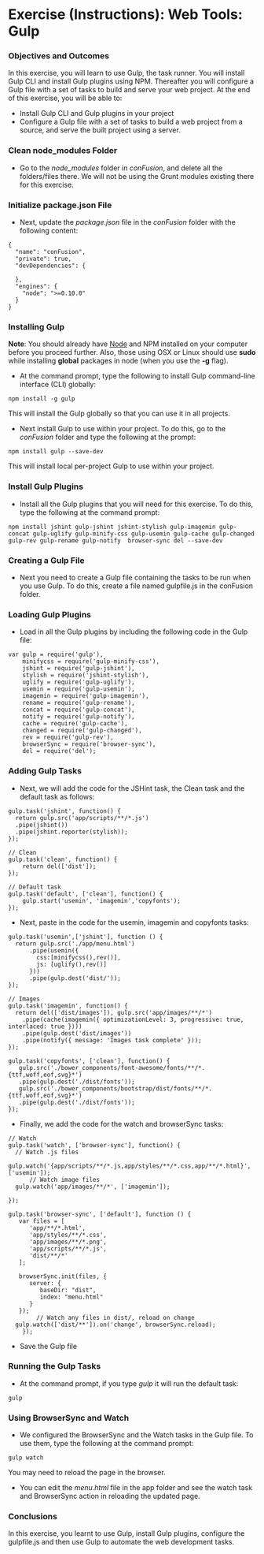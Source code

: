 # Exercise (Instructions): Web Tools: Gulp

### Objectives and Outcomes

In this exercise, you will learn to use Gulp, the task runner. You will install Gulp CLI and install Gulp plugins using NPM. Thereafter you will configure a Gulp file with a set of tasks to build and serve your web project. At the end of this exercise, you will be able to:

- Install Gulp CLI and Gulp plugins in your project
- Configure a Gulp file with a set of tasks to build a web project from a source, and serve the built project using a server.

### Clean node_modules Folder

- Go to the *node_modules* folder in *conFusion*, and delete all the folders/files there. We will not be using the Grunt modules existing there for this exercise.

### Initialize package.json File

- Next, update the *package.json* file in the *conFusion* folder with the following content:

```
{
  "name": "conFusion",
  "private": true,
  "devDependencies": {

  },
  "engines": {
    "node": ">=0.10.0"
  }
}
```

### Installing Gulp

**Note**: You should already have [Node](http://nodejs.org/) and NPM installed on your computer before you proceed further. Also, those using OSX or Linux should use **sudo** while installing **global** packages in node (when you use the **-g** flag).

- At the command prompt, type the following to install Gulp command-line interface (CLI) globally:

```
npm install -g gulp
```

This will install the Gulp globally so that you can use it in all projects.

- Next install Gulp to use within your project. To do this, go to the *conFusion* folder and type the following at the prompt:

```
npm install gulp --save-dev
```

This will install local per-project Gulp to use within your project.

### Install Gulp Plugins

- Install all the Gulp plugins that you will need for this exercise. To do this, type the following at the command prompt:

```
npm install jshint gulp-jshint jshint-stylish gulp-imagemin gulp-concat gulp-uglify gulp-minify-css gulp-usemin gulp-cache gulp-changed gulp-rev gulp-rename gulp-notify  browser-sync del --save-dev

```

### Creating a Gulp File

- Next you need to create a Gulp file containing the tasks to be run when you use Gulp. To do this, create a file named gulpfile.js in the conFusion folder.

### Loading Gulp Plugins

- Load in all the Gulp plugins by including the following code in the Gulp file:

```
var gulp = require('gulp'),
    minifycss = require('gulp-minify-css'),
    jshint = require('gulp-jshint'),
    stylish = require('jshint-stylish'),
    uglify = require('gulp-uglify'),
    usemin = require('gulp-usemin'),
    imagemin = require('gulp-imagemin'),
    rename = require('gulp-rename'),
    concat = require('gulp-concat'),
    notify = require('gulp-notify'),
    cache = require('gulp-cache'),
    changed = require('gulp-changed'),
    rev = require('gulp-rev'),
    browserSync = require('browser-sync'),
    del = require('del');
```

### Adding Gulp Tasks

- Next, we will add the code for the JSHint task, the Clean task and the default task as follows:

```
gulp.task('jshint', function() {
  return gulp.src('app/scripts/**/*.js')
  .pipe(jshint())
  .pipe(jshint.reporter(stylish));
});

// Clean
gulp.task('clean', function() {
    return del(['dist']);
});

// Default task
gulp.task('default', ['clean'], function() {
    gulp.start('usemin', 'imagemin','copyfonts');
});

```

- Next, paste in the code for the usemin, imagemin and copyfonts tasks:

```
gulp.task('usemin',['jshint'], function () {
  return gulp.src('./app/menu.html')
      .pipe(usemin({
        css:[minifycss(),rev()],
        js: [uglify(),rev()]
      }))
      .pipe(gulp.dest('dist/'));
});

// Images
gulp.task('imagemin', function() {
  return del(['dist/images']), gulp.src('app/images/**/*')
    .pipe(cache(imagemin({ optimizationLevel: 3, progressive: true, interlaced: true })))
    .pipe(gulp.dest('dist/images'))
    .pipe(notify({ message: 'Images task complete' }));
});

gulp.task('copyfonts', ['clean'], function() {
   gulp.src('./bower_components/font-awesome/fonts/**/*.{ttf,woff,eof,svg}*')
   .pipe(gulp.dest('./dist/fonts'));
   gulp.src('./bower_components/bootstrap/dist/fonts/**/*.{ttf,woff,eof,svg}*')
   .pipe(gulp.dest('./dist/fonts'));
});
```

- Finally, we add the code for the watch and browserSync tasks:

```
// Watch
gulp.task('watch', ['browser-sync'], function() {
  // Watch .js files
  gulp.watch('{app/scripts/**/*.js,app/styles/**/*.css,app/**/*.html}', ['usemin']);
      // Watch image files
  gulp.watch('app/images/**/*', ['imagemin']);

});

gulp.task('browser-sync', ['default'], function () {
   var files = [
      'app/**/*.html',
      'app/styles/**/*.css',
      'app/images/**/*.png',
      'app/scripts/**/*.js',
      'dist/**/*'
   ];

   browserSync.init(files, {
      server: {
         baseDir: "dist",
         index: "menu.html"
      }
   });
        // Watch any files in dist/, reload on change
  gulp.watch(['dist/**']).on('change', browserSync.reload);
    });
```

- Save the Gulp file

### Running the Gulp Tasks

- At the command prompt, if you type *gulp* it will run the default task:

```
gulp
```

### Using BrowserSync and Watch

- We configured the BrowserSync and the Watch tasks in the Gulp file. To use them, type the following at the command prompt:

```
gulp watch
```

You may need to reload the page in the browser.

- You can edit the *menu.html* file in the app folder and see the watch task and BrowserSync action in reloading the updated page.

### Conclusions

In this exercise, you learnt to use Gulp, install Gulp plugins, configure the gulpfile.js and then use Gulp to automate the web development tasks.
